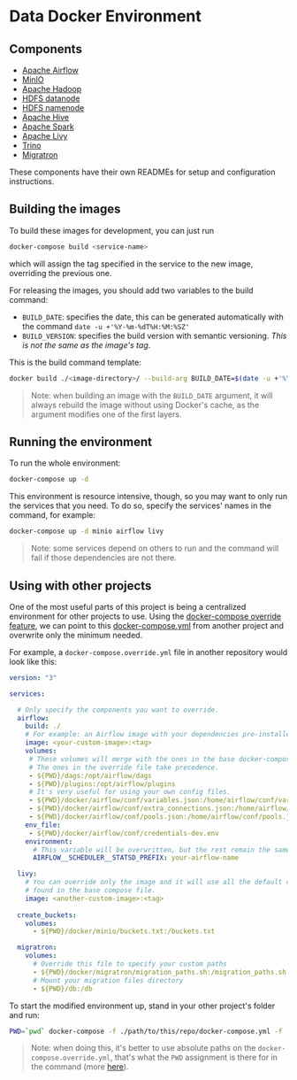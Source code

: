 # Data Docker Environment

## Components

* [Apache Airflow](./airflow/README.md)
* [MinIO](./minio/README.md)
* [Apache Hadoop](./hadoop/)
* [HDFS datanode](./hdfs-datanode/)
* [HDFS namenode](./hdfs-namenode/)
* [Apache Hive](./hive/README.md)
* [Apache Spark](./spark/README.md)
* [Apache Livy](./livy/README.md)
* [Trino](./trino/README.md)
* [Migratron](./migratron/README.md)

These components have their own READMEs for setup and configuration instructions.

## Building the images

To build these images for development, you can just run

```bash
docker-compose build <service-name>
```

which will assign the tag specified in the service to the new image, overriding the previous one.


For releasing the images, you should add two variables to the build command:
    
* `BUILD_DATE`: specifies the date, this can be generated automatically with the command `date -u +'%Y-%m-%dT%H:%M:%SZ'`
* `BUILD_VERSION`: specifies the build version with semantic versioning. *This is not the same as the image's tag*.

This is the build command template:
```bash
docker build ./<image-directory>/ --build-arg BUILD_DATE=$(date -u +'%Y-%m-%dT%H:%M:%SZ') --build-arg BUILD_VERSION=<version> -t <image-name>:<tag>
```

> Note: when building an image with the `BUILD_DATE` argument, it will always rebuild the image without using Docker's cache, as the argument modifies one of the first layers.


## Running the environment

To run the whole environment:

```bash
docker-compose up -d
```

This environment is resource intensive, though, so you may want to only run the services that you need.
To do so, specify the services' names in the command, for example:

```bash
docker-compose up -d minio airflow livy
```

> Note: some services depend on others to run and the command will fail if those dependencies are not there.


## Using with other projects

One of the most useful parts of this project is being a centralized environment for other projects to use.
Using the [docker-compose override feature](https://docs.docker.com/compose/extends/), we can point to this [docker-compose.yml](./docker-compose.yml) from another project and overwrite only the minimum needed.

For example, a `docker-compose.override.yml` file in another repository would look like this:

```yml
version: "3"

services:

  # Only specify the components you want to override.
  airflow:
    build: ./
    # For example: an Airflow image with your dependencies pre-installed:
    image: <your-custom-image>:<tag>
    volumes:
     # These volumes will merge with the ones in the base docker-compose file.
     # The ones in the override file take precedence.
     - ${PWD}/dags:/opt/airflow/dags
     - ${PWD}/plugins:/opt/airflow/plugins
     # It's very useful for using your own config files.
     - ${PWD}/docker/airflow/conf/variables.json:/home/airflow/conf/variables.json
     - ${PWD}/docker/airflow/conf/extra_connections.json:/home/airflow/conf/extra_connections.json
     - ${PWD}/docker/airflow/conf/pools.json:/home/airflow/conf/pools.json
    env_file:
     - ${PWD}/docker/airflow/conf/credentials-dev.env
    environment:
      # This variable will be overwritten, but the rest remain the same.
      AIRFLOW__SCHEDULER__STATSD_PREFIX: your-airflow-name

  livy:
    # You can override only the image and it will use all the default configurations
    # found in the base compose file.
    image: <another-custom-image>:<tag>
  
  create_buckets:
    volumes:
      - ${PWD}/docker/minio/buckets.txt:/buckets.txt

  migratron:
    volumes:
      # Override this file to specify your custom paths
      - ${PWD}/docker/migratron/migration_paths.sh:/migration_paths.sh
      # Mount your migration files directory
      - ${PWD}/db:/db
```

To start the modified environment up, stand in your other project's folder and run:

```bash
PWD=`pwd` docker-compose -f ./path/to/this/repo/docker-compose.yml -f ./docker-compose.override.yml up -d
```

> Note: when doing this, it's better to use absolute paths on the `docker-compose.override.yml`, that's what the `PWD` assignment is there for in the command (more [here](https://stackoverflow.com/a/50991623)). 